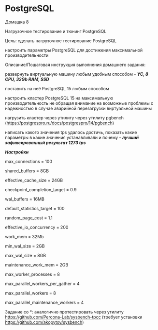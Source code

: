 # PostgreSQL
Домашка 8

Нагрузочное тестирование и тюнинг PostgreSQL

Цель: сделать нагрузочное тестирование PostgreSQL

настроить параметры PostgreSQL для достижения максимальной производительности


Описание/Пошаговая инструкция выполнения домашнего задания:

развернуть виртуальную машину любым удобным способом - ***YC, 8 CPU, 32Gb RAM, SSD***

поставить на неё PostgreSQL 15 любым способом

настроить кластер PostgreSQL 15 на максимальную производительность не обращая внимание на возможные проблемы с надежностью в случае аварийной перезагрузки виртуальной машины

нагрузить кластер через утилиту через утилиту pgbench (https://postgrespro.ru/docs/postgrespro/14/pgbench)

написать какого значения tps удалось достичь, показать какие параметры в какие значения устанавливали и почему - ***лучший зафиксированный результат 1273 tps***

***Настройки***

max_connections = 100

shared_buffers = 8GB

effective_cache_size = 24GB

checkpoint_completion_target = 0.9

wal_buffers = 16MB

default_statistics_target = 100

random_page_cost = 1.1

effective_io_concurrency = 200

work_mem = 32Mb

min_wal_size = 2GB

max_wal_size = 8GB

maintenance_work_mem = 2GB

max_worker_processes = 8

max_parallel_workers_per_gather = 4

max_parallel_workers = 8

max_parallel_maintenance_workers = 4


Задание со *: аналогично протестировать через утилиту https://github.com/Percona-Lab/sysbench-tpcc (требует установки
https://github.com/akopytov/sysbench)
